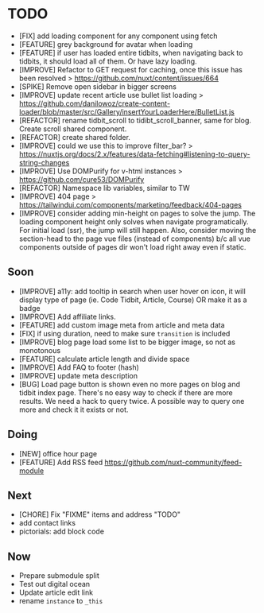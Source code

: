 # TODO

- [FIX] add loading component for any component using fetch
- [FEATURE] grey background for avatar when loading
- [FEATURE] if user has loaded entire tidbits, when navigating back
  to tidbits, it should load all of them. Or have lazy loading.
- [IMPROVE] Refactor to GET request for caching, once this issue has been resolved > https://github.com/nuxt/content/issues/664
- [SPIKE] Remove open sidebar in bigger screens
- [IMPROVE] update recent article use bullet list loading > https://github.com/danilowoz/create-content-loader/blob/master/src/Gallery/insertYourLoaderHere/BulletList.js
- [REFACTOR] rename tidbit_scroll to tidibt_scroll_banner, same for blog. Create scroll shared component.
- [REFACTOR] create shared folder.
- [IMPROVE] could we use this to improve filter_bar? > https://nuxtjs.org/docs/2.x/features/data-fetching#listening-to-query-string-changes
- [IMPROVE] Use DOMPurify for v-html instances > https://github.com/cure53/DOMPurify
- [REFACTOR] Namespace lib variables, similar to TW
- [IMPROVE] 404 page > https://tailwindui.com/components/marketing/feedback/404-pages
- [IMPROVE] consider adding min-height on pages to solve the jump. The loading component height only solves when navigate programatically. For initial load (ssr), the jump will still happen. Also, consider moving the section-head to the page vue files (instead of components) b/c all vue components outside of pages dir won't load right away even if static.

## Soon

- [IMPROVE] a11y: add tooltip in search when user hover on icon, it will display type of page (ie. Code Tidbit, Article, Course) OR make it as a badge
- [IMPROVE] Add affiliate links.
- [FEATURE] add custom image meta from article and meta data
- [FIX] if using duration, need to make sure `transition` is included
- [IMPROVE] blog page load some list to be bigger image, so not as monotonous
- [FEATURE] calculate article length and divide space
- [IMPROVE] Add FAQ to footer (hash)
- [IMPROVE] update meta description
- [BUG] Load page button is shown even no more pages on blog and tidbit index page. There's no easy way to check if there are more results. We need a hack to query twice. A possible way to query one more and check it it exists or not.

## Doing

- [NEW] office hour page
- [FEATURE] Add RSS feed https://github.com/nuxt-community/feed-module

## Next

- [CHORE] Fix "FIXME" items and address "TODO"
- add contact links
- pictorials: add block code

## Now

- Prepare submodule split
- Test out digital ocean
- Update article edit link
- rename `instance` to `_this`
